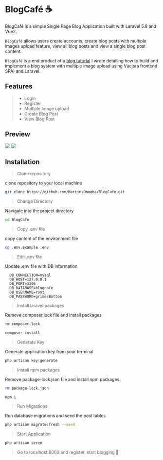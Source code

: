# BlogCafé ☕️

BlogCafé is a simple Single Page Blog Application built with Laravel 5.8 and Vue2.

`BlogCafé` allows users create accounts, create blog posts with multiple images upload feature, view all blog posts and view a single blog post content.

`BlogCafé` is a end product of a [blog tutorial](https://medium.com/@martinsOnuoha/building-a-simple-blog-with-multiple-image-upload-in-laravel-vue-5517de920796) I wrote detailing how to build and implement a blog system with multiple image upload using Vuejs(a frontend SPA) and Laravel.

## Features

> - Login
> - Register
> - Multiple Image upload
> - Create Blog Post
> - View Blog Post

## Preview

<img src="https://raw.githubusercontent.com/MartinsOnuoha/BlogCafe/master/public/home.png" />

<img src="https://raw.githubusercontent.com/MartinsOnuoha/BlogCafe/master/public/viewpost.png" />

## Installation

> Clone repository

clone repository to your local machine

```bash
git clone https://github.com/MartinsOnuoha/BlogCafe.git
```

> Change Directory

Navigate into the project directory

```bash
cd BlogCafe
```

> Copy .env file

copy content of the environment file

```bash
cp .env.example .env
```

> Edit .env file

Update .env file with DB information

```env
  DB_CONNECTION=mysql
  DB_HOST=127.0.0.1
  DB_PORT=3306
  DB_DATABASE=blogcafe
  DB_USERNAME=root
  DB_PASSWORD=grimesBottom
```

> Install laravel packages

Remove composer.lock file and install packages

```bash
rm composer.lock
```

```bash
composer install
```

> Generate Key

Generate application key from your terminal

```bash
php artisan key:generate
```

> Install npm packages

Remove package-lock.json file and install npm packages

```bash
rm package-lock.json
```

```bash
npm i
```

> Run Migrations

Run database migrations and seed the post tables

```bash
php artisan migrate:fresh --seed
```

> Start Application

```bash
php artisan serve
```

> Go to localhost:8000 and register, start blogging 🎉
